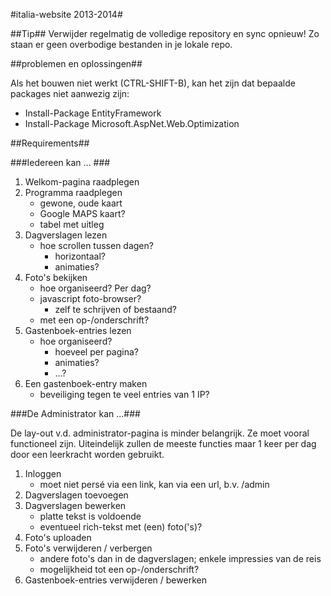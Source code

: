 #italia-website 2013-2014#

##Tip##
Verwijder regelmatig de volledige repository en sync opnieuw! Zo staan er geen overbodige bestanden in je lokale repo.

##problemen en oplossingen##

Als het bouwen niet werkt (CTRL-SHIFT-B), kan het zijn dat bepaalde packages niet aanwezig zijn:

- Install-Package EntityFramework
- Install-Package Microsoft.AspNet.Web.Optimization

##Requirements##

###Iedereen kan ... ###

1. Welkom-pagina raadplegen
2. Programma raadplegen
	- gewone, oude kaart	
	- Google MAPS kaart?
	- tabel met uitleg
3. Dagverslagen lezen
	- hoe scrollen tussen dagen?
		- horizontaal?
		- animaties?
4. Foto's bekijken
	- hoe organiseerd? Per dag?
	- javascript foto-browser?
		- zelf te schrijven of bestaand?
	- met een op-/onderschrift?
5. Gastenboek-entries lezen
	- hoe organiseerd?
		- hoeveel per pagina?
		- animaties?
		- ...?
5. Een gastenboek-entry maken
	- beveiliging tegen te veel entries van 1 IP?

###De Administrator kan ...###

De lay-out v.d. administrator-pagina is minder belangrijk. Ze moet vooral functioneel zijn. Uiteindelijk zullen de meeste functies maar 1 keer per dag door een leerkracht worden gebruikt.

1. Inloggen
	- moet niet persé via een link, kan via een url, b.v. /admin
2. Dagverslagen toevoegen
3. Dagverslagen bewerken
	- platte tekst is voldoende
	- eventueel rich-tekst met (een) foto('s)?
4. Foto's uploaden
5. Foto's verwijderen / verbergen
	- andere foto's dan in de dagverslagen; enkele impressies van de reis
	- mogelijkheid tot een op-/onderschrift?
6. Gastenboek-entries verwijderen / bewerken


